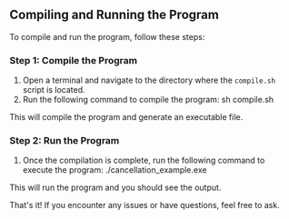 ## Compiling and Running the Program

To compile and run the program, follow these steps:

### Step 1: Compile the Program
1. Open a terminal and navigate to the directory where the `compile.sh` script is located.
2. Run the following command to compile the program:
sh compile.sh


This will compile the program and generate an executable file.

### Step 2: Run the Program
1. Once the compilation is complete, run the following command to execute the program:
./cancellation_example.exe


This will run the program and you should see the output.

That's it! If you encounter any issues or have questions, feel free to ask.

